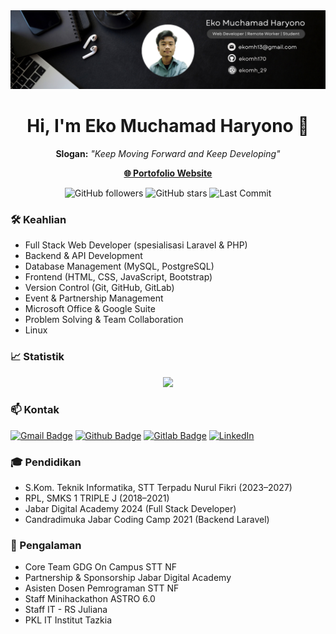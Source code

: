 <div align="center">
  <img src="assets/bg_profile.png" alt="BannerProfile" />
  <h1>Hi, I'm Eko Muchamad Haryono 👋</h1>
  <p><b>Slogan:</b> <i>"Keep Moving Forward and Keep Developing"</i></p>
  <p>
    <a href="https://www.ekomh29.my.id/" target="_blank"><b>🌐 Portofolio Website</b></a>
  </p>
  
  <!-- Badges -->
  <p>
    <img src="https://img.shields.io/github/followers/ekomh170?label=Followers&style=social" alt="GitHub followers" />
    <img src="https://img.shields.io/github/stars/ekomh170?affiliations=OWNER%2CCOLLABORATOR&label=Stars&style=social" alt="GitHub stars" />
    <img src="https://img.shields.io/github/last-commit/ekomh170/ekomh170?label=Last%20Commit" alt="Last Commit" />
</div>


### 🛠️ Keahlian

- Full Stack Web Developer (spesialisasi Laravel & PHP)
- Backend & API Development
- Database Management (MySQL, PostgreSQL)
- Frontend (HTML, CSS, JavaScript, Bootstrap)
- Version Control (Git, GitHub, GitLab)
- Event & Partnership Management
- Microsoft Office & Google Suite
- Problem Solving & Team Collaboration
- Linux 

### 📈 Statistik

<div align="center">
  <img src="https://github-readme-streak-stats.herokuapp.com/?user=ekomh170&theme=vue-dark&hide_border=true" />
</div>

### 📫 Kontak

[![Gmail Badge](https://img.shields.io/badge/-ekomh13@gmail.com-c14438?style=flat&logo=Gmail&logoColor=white&link=mailto:ekomh13@gmail.com)](mailto:ekomh13@gmail.com)
[![Github Badge](https://img.shields.io/badge/-ekomh170-grey?style=flat&logo=github&logoColor=white&link=https://github.com/ekomh170/)](https://www.github.com/ekomh170/)
[![Gitlab Badge](https://img.shields.io/badge/-ekomh170-grey?style=flat&logo=gitlab&logoColor=white&link=https://gitlab.com/ekomh170/)](https://www.gitlab.com/ekomh170/)
[![LinkedIn](https://img.shields.io/badge/LinkedIn-Profile-blue)](https://www.linkedin.com/in/eko-haryono-290/)

### 🎓 Pendidikan

- S.Kom. Teknik Informatika, STT Terpadu Nurul Fikri (2023–2027)
- RPL, SMKS 1 TRIPLE J (2018–2021)
- Jabar Digital Academy 2024 (Full Stack Developer)
- Candradimuka Jabar Coding Camp 2021 (Backend Laravel)

### 💼 Pengalaman

- Core Team GDG On Campus STT NF
- Partnership & Sponsorship Jabar Digital Academy
- Asisten Dosen Pemrograman STT NF
- Staff Minihackathon ASTRO 6.0
- Staff IT - RS Juliana
-  PKL IT Institut Tazkia